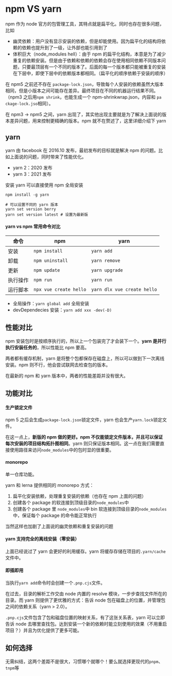 # npm VS yarn

npm 作为 node 官方的包管理工具，其特点就是扁平化。同时也存在很多问题，比如

- 幽灵依赖：用户没有显示安装的依赖，但是却能使用。因为扁平化的结构将依赖的依赖也提升到了一级，让外部也能引用到了
- 体积巨大（node_modules hell）：由于 npm 的扁平化结构，本意是为了减少重复的依赖安装。但是由于依赖和依赖的依赖会存在使用相同依赖不同版本问题，只要最顶层有一个不同的版本了。后面的每一个版本都只能被重复的安装在下层中，即使下层中的依赖版本都相同。（扁平化的顺序依赖于安装的顺序）

在 npm5 之前还不存在 `package-lock.json`，导致每个人安装的依赖虽然大版本相同，但是小版本之间可能存在差异。最终项目在不同的机器运行结果不同。（npm3 之后用`npm shrink`，也能生成一个 npm-shrinkwrap.json，内容和 `pa ckage-lock.jso`相同）。

在 npm3 -> npm5 之间，yarn 出现了，其实他出现主要就是为了解决上面说的版本差异问题，用来控制更精确的版本。npm 就不在赘述了，这里详细介绍下 yarn

## yarn

yarn 由 facebook 在 2016.10 发布，最初发布的目标就是解决 npm 的问题。比如上面说的问题，同时带来了性能优化。

- yarn 2：2020 发布
- yarn 3：2021 发布

安装 yarn 可以直接使用 npm 全局安装

```shell
npm install -g yarn

# 可以设置不同的 yarn 版本
yarn set version berry
yarn set version latest # 设置为最新版
```

#### yarn vs npm 常用命令对比

| 命令     | npm                    | yarn                        |
| -------- | ---------------------- | --------------------------- |
| 安装     | `npm install`          | `yarn add`                  |
| 卸载     | `npm uninstall`        | `yarn remove`               |
| 更新     | `npm update`           | `yarn upgrade`              |
| 执行操作 | `npm run`              | `yarn run`                  |
| 运行脚本 | `npx vue create hello` | `yarn dlx vue create hello` |

- 全局操作：`yarn global add` 全局安装
- devDependecies 安装：`yarn add xxx -dev(-D)` 

## 性能对比

npm 安装包时是按顺序执行的，所以上一个包装完了才会装下一个。**yarn 是并行执行安装任务的**，所以性能比 npm 要高。

两者都有缓存机制，yarn 是将整个包都保存在磁盘上，所以可以做到下一次离线安装。npm 则不行，他会尝试联网去检查包的版本。

在最新的 npm 和 yarn 版本中，两者的性能差距并没有很大。

## 功能对比

#### 生产锁定文件

npm 5 之后会生成`package-lock.json`锁定文件，yarn 也会生产`yarn.lock`锁定文件。

在这一点上，**新版的 npm 做的更好。npm 不仅能锁定文件版本，并且可以保证每次安装的项目结构拓扑图相同**。yarn 则只保证版本相同。这一点在我们需要直接使用路径来访问`node_modules`中的包时显的很重要。

#### monorepo

单一仓库功能。

yarn 和 lerna 提供相同的 monorepo 方式：

1. 扁平化安装依赖，处理重复安装的依赖（也存在 npm 上面的问题）
2. 创建各个 package 的软连接到顶级目录的`node_modules`中
3. 创建各个 package 里 `node_modules`中 bin 软连接到顶级目录的`node_modules`中，保证每个 package 的命令能正常执行

当然这样也加剧了上面说的幽灵依赖和重复安装的问题

#### yarn 支持完全的离线安装（零安装）

上面已经说过了 yarn 会更好的利用缓存。yarn 将缓存存储在项目的`.yarn/cache`文件中。

#### 即插即用

当执行`yarn add`命令时会创建一个`.pnp.cjs`文件。

在过去，目录的解析工作交由 node 内置的 resolve 模块，一步步查找文件所在的目录。而 yarn 则提供了更优雅的方式：告诉 node 包在磁盘上的位置，并管理包之间的依赖关系（yarn > 2.0）。

`.pnp.cjs`文件包含了包和磁盘位置的映射关系，有了这张关系表，yarn 可以立即告诉 node 去哪里查找包。达到安装一个新的依赖时能立刻使用的效果（不用重启项目？）并且为优化提供了更多可能。

## 如何选择

无需纠结，这两个差距不是很大，习惯哪个就哪个！要么就选择更现代的`pnpm`、`tnpm`等